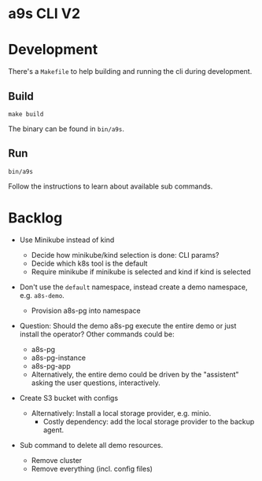 # a9s CLI V2

# Development

There's a `Makefile` to help building and running the cli during development.

## Build

    make build

The binary can be found in `bin/a9s`.

## Run

    bin/a9s

Follow the instructions to learn about available sub commands.

# Backlog

* Use Minikube instead of kind
    * Decide how minikube/kind selection is done: CLI params?
    * Decide which k8s tool is the default
    * Require minikube if minikube is selected and kind if kind is selected

* Don't use the `default` namespace, instead create a demo namespace, e.g. `a8s-demo`.
    * Provision a8s-pg into namespace
* Question: Should the demo a8s-pg execute the entire demo or just install the operator? Other commands could be: 
    * a8s-pg 
    * a8s-pg-instance 
    * a8s-pg-app
    * Alternatively, the entire demo could be driven by the "assistent" asking the user questions, interactively.

* Create S3 bucket with configs
    * Alternatively: Install a local storage provider, e.g. minio.
        * Costly dependency: add the local storage provider to the backup agent.

* Sub command to delete all demo resources.
    * Remove cluster
    * Remove everything (incl. config files)